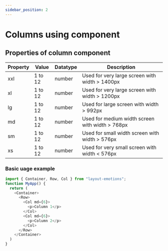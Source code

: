 ```yaml
---
sidebar_position: 2
---
```


# Columns using component

## Properties of column component

| Property | Value | Datatype |Description |
|----------|-------|----------|------------|
|    xxl   | 1 to 12 | number | Used for very large screen with width > 1400px |
|    xl   | 1 to 12 | number | Used for very large screen with width > 1200px |
|    lg   | 1 to 12 | number | Used for large screen with width > 992px |
|    md   | 1 to 12 | number | Used for medium width screen with width > 768px |
|    sm   | 1 to 12 | number | Used for small width screen with width > 576px |
|    xs   | 1 to 12 | number | Used for very small screen with width < 576px |

### Basic uage example

```javascript
import { Container, Row, Col } from "layout-emotions";
function MyApp() {
  return (
    <Container>
      <Row>
        <Col md={6}>
          <p>Column 1</p>
        </Col>
        <Col md={6}>
          <p>Column 2</p>
        </Col>
      </Row>
    </Container>
  )
}
```
